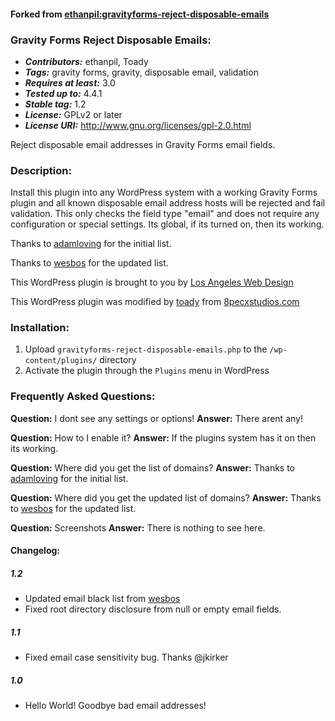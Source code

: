 #### Forked from [ethanpil:gravityforms-reject-disposable-emails](https://github.com/ethanpil/gravityforms-reject-disposable-emails)

### Gravity Forms Reject Disposable Emails:
- __*Contributors:*__ ethanpil, Toady
- __*Tags:*__ gravity forms, gravity, disposable email, validation
- __*Requires at least:*__ 3.0
- __*Tested up to:*__ 4.4.1
- __*Stable tag:*__ 1.2
- __*License:*__ GPLv2 or later
- __*License URI:*__ http://www.gnu.org/licenses/gpl-2.0.html

Reject disposable email addresses in Gravity Forms email fields.

### Description:

Install this plugin into any WordPress system with a working Gravity Forms plugin and all known disposable email address hosts will be rejected and fail validation. This only checks the field type "email" and does not require any configuration or special settings. Its global, if its turned on, then its working.

Thanks to [adamloving](https://gist.github.com/adamloving/4401361) for the initial list.

Thanks to [wesbos](https://github.com/wesbos/burner-email-providers) for the updated list. 

This WordPress plugin is brought to you by [Los Angeles Web Design](https://www.angeleswebdesign.com "Los Angeles Web Design WordPress Experts")

This WordPress plugin was modified by [toady](https://github.com/InternalError503) from [8pecxstudios.com](https://8pecxstudios.com)

### Installation:

1. Upload `gravityforms-reject-disposable-emails.php` to the `/wp-content/plugins/` directory
2. Activate the plugin through the `Plugins` menu in WordPress

### Frequently Asked Questions:

__Question:__ I dont see any settings or options!
__Answer:__ There arent any!

__Question:__ How to I enable it?
__Answer:__ If the plugins system has it on then its working.

__Question:__ Where did you get the list of domains?
__Answer:__ Thanks to [adamloving](https://gist.github.com/adamloving/4401361) for the initial list.

__Question:__ Where did you get the updated list of domains?
__Answer:__ Thanks to [wesbos](https://github.com/wesbos/burner-email-providers) for the updated list. 

__Question:__ Screenshots
__Answer:__ There is nothing to see here.

#### Changelog:

##### 1.2
- Updated email black list from [wesbos](https://github.com/wesbos/burner-email-providers)
- Fixed root directory disclosure from null or empty email fields.

##### 1.1
- Fixed email case sensitivity bug. Thanks @jkirker

##### 1.0
- Hello World! Goodbye bad email addresses!
